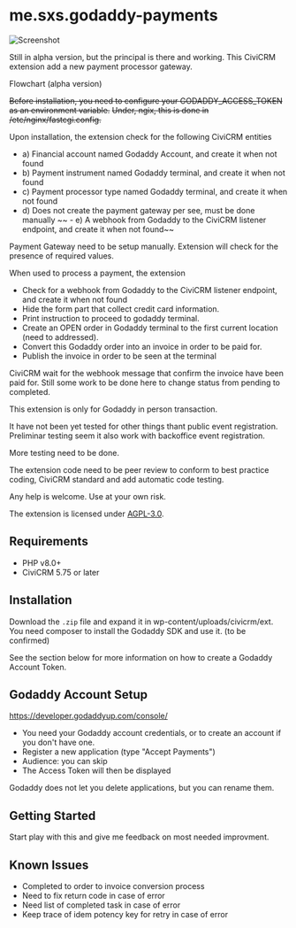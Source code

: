# me.sxs.godaddy-payments

![Screenshot](/images/screenshot.png)

Still in alpha version, but the principal is there and working.
This CiviCRM extension add a new payment processor gateway.

Flowchart (alpha version)

~~Before installation, you need to configure your GODADDY_ACCESS_TOKEN as an environment variable.~~
~~Under, ngix, this is done in /etc/nginx/fastcgi.config.~~

Upon installation, the extension check for the following CiviCRM entities
 - a) Financial account named Godaddy Account, and create it when not found
 - b) Payment instrument named Godaddy terminal, and create it when not found
 - c) Payment processor type named Godaddy terminal, and create it when not found
 - d) Does not create the payment gateway per see, must be done manually
~~ - e) A webhook from Godaddy to the CiviCRM listener endpoint, and create it when not found~~

Payment Gateway need to be setup manually.  Extension will check for the presence of required values.

When used to process a payment, the extension 
- Check for a webhook from Godaddy to the CiviCRM listener endpoint, and create it when not found
- Hide the form part that collect credit card information.
- Print instruction to proceed to godaddy terminal.
- Create an OPEN order in Godaddy terminal to the first current location (need to addressed).
- Convert this Godaddy order into an invoice in order to be paid for.
- Publish the invoice in order to be seen at the terminal

CiviCRM wait for the webhook message that confirm the invoice have been paid for.
Still some work to be done here to change status from pending to completed.

This extension is only for Godaddy in person transaction.

It have not been yet tested for other things thant public event registration.  Preliminar testing seem it also work 
with backoffice event registration.

More testing need to be done.

The extension code need to be peer review to conform to best practice coding, CiviCRM standard and add automatic 
code testing.

Any help is welcome.  Use at your own risk.



The extension is licensed under [AGPL-3.0](LICENSE.txt).

## Requirements

* PHP v8.0+
* CiviCRM 5.75 or later

## Installation

Download the `.zip` file and expand it in wp-content/uploads/civicrm/ext.
You need composer to install the Godaddy SDK and use it. (to be confirmed)

See the section below for more information on how to create a Godaddy Account Token.

## Godaddy Account Setup

https://developer.godaddyup.com/console/

- You need your Godaddy account credentials, or to create an account if you don't have one.
- Register a new application (type "Accept Payments")
- Audience: you can skip
- The Access Token will then be displayed

Godaddy does not let you delete applications, but you can rename them.

## Getting Started

Start play with this and give me feedback on most needed improvment.

## Known Issues

- Completed to order to invoice conversion process
- Need to fix return code in case of error
- Need list of completed task in case of error
- Keep trace of idem potency key for retry in case of error
